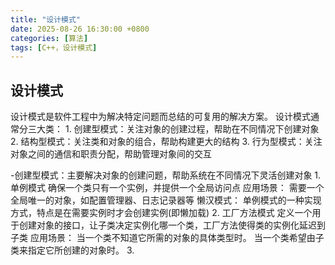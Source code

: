 ```yaml
---
title: "设计模式"
date: 2025-08-26 16:30:00 +0800
categories: [算法]
tags: [C++，设计模式]
---
```


## 设计模式
设计模式是软件工程中为解决特定问题而总结的可复用的解决方案。
    设计模式通常分三大类：
        1. 创建型模式：关注对象的创建过程，帮助在不同情况下创建对象
        2. 结构型模式：关注类和对象的组合，帮助构建更大的结构
        3. 行为型模式：关注对象之间的通信和职责分配，帮助管理对象间的交互
        
-创建型模式：主要解决对象的创建问题，帮助系统在不同情况下灵活创建对象
    1. 单例模式
        确保一个类只有一个实例，并提供一个全局访问点
        应用场景：
            需要一个全局唯一的对象，如配置管理器、日志记录器等
        懒汉模式：
            单例模式的一种实现方式，特点是在需要实例时才会创建实例(即懒加载)
    2. 工厂方法模式
        定义一个用于创建对象的接口，让子类决定实例化哪一个类，工厂方法使得类的实例化延迟到子类
        应用场景：
            当一个类不知道它所需的对象的具体类型时。
            当一个类希望由子类来指定它所创建的对象时。
    3. 